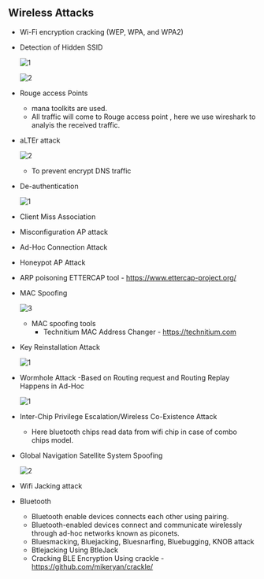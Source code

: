 
## Wireless Attacks
+ Wi-Fi encryption cracking (WEP, WPA, and WPA2)
+ Detection of Hidden SSID
  
  ![1](https://github.com/Kr1shna02/Hack_Flow/assets/117007783/796f5fd9-7edd-49b1-bebe-84c6427d5d19)

  ![2](https://github.com/Kr1shna02/Hack_Flow/assets/117007783/712804a4-51d4-47ba-b167-7492b088982a)

+ Rouge access Points
  + mana toolkits are used.
  + All traffic will come to Rouge access point , here we use wireshark to analyis the received traffic.
+ aLTEr attack
  
  ![2](https://github.com/Kr1shna02/Hack_Flow/assets/117007783/08a6bd42-d573-40a0-a701-d161aab916b4)
  + To prevent encrypt DNS traffic

+ De-authentication 

  ![1](https://github.com/Kr1shna02/Hack_Flow/assets/117007783/ed6baa11-32d6-45b6-99ce-e1dd55513f8d)

+ Client Miss Association
+ Misconfiguration AP attack
+ Ad-Hoc Connection Attack
+ Honeypot AP Attack
+ ARP poisoning ETTERCAP tool - https://www.ettercap-project.org/
+ MAC Spoofing

   ![3](https://github.com/Kr1shna02/Hack_Flow/assets/117007783/fc4225ad-fc7e-4865-877e-122d7ca6232a)

  + MAC spoofing tools
    + Technitium MAC Address Changer - https://technitium.com 
+ Key Reinstallation Attack

  ![1](https://github.com/Kr1shna02/Hack_Flow/assets/117007783/077e0de1-da87-46a5-b49e-283fd1ae70f2)

+ Wormhole Attack -Based on Routing request and Routing Replay Happens in Ad-Hoc

  ![1](https://github.com/Kr1shna02/Hack_Flow/assets/117007783/5bea31f9-4fbf-4719-9409-ba03d42221cc)

+ Inter-Chip Privilege Escalation/Wireless Co-Existence Attack
  +  Here bluetooth chips read data from wifi chip in case of combo chips model.
+ Global Navigation Satellite System Spoofing

  ![2](https://github.com/Kr1shna02/Hack_Flow/assets/117007783/04a6ddf6-9e0f-461c-a5c0-7d7e3fb49ae5)

+ Wifi Jacking attack
+ Bluetooth
  + Bluetooth enable devices connects each other using pairing.
  + Bluetooth-enabled devices connect and communicate wirelessly through ad-hoc networks known as piconets.
  + Bluesmacking, Bluejacking, Bluesnarfing, Bluebugging, KNOB attack
  + Btlejacking Using BtleJack
  + Cracking BLE Encryption Using crackle - https://github.com/mikeryan/crackle/
